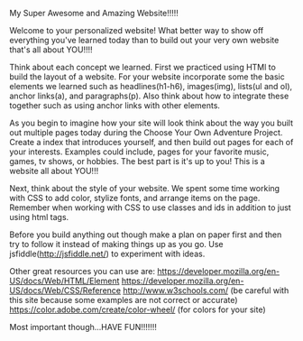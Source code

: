 My Super Awesome and Amazing Website!!!!!

Welcome to your personalized website!  What better way to show off everything you've learned today than to build out your very own website that's all about YOU!!!!

Think about each concept we learned.  First we practiced using HTMl to build the layout of a website.  For your website incorporate some the basic elements we learned such as headlines(h1-h6), images(img), lists(ul and ol), anchor links(a), and paragraphs(p).  Also think about how to integrate these together such as using anchor links with other elements.

As you begin to imagine how your site will look think about the way you built out multiple pages today during the Choose Your Own Adventure Project.  Create a index that introduces yourself, and then build out pages for each of your interests.  Examples could include, pages for your favorite music, games, tv shows, or hobbies.  The best part is it's up to you!  This is a website all about YOU!!!

Next, think about the style of your website.  We spent some time working with CSS to add color, stylize fonts, and arrange items on the page.  Remember when working with CSS to use classes and ids in addition to just using html tags.

Before you build anything out though make a plan on paper first and then try to follow it instead of making things up as you go.  Use jsfiddle(http://jsfiddle.net/) to experiment with ideas.

Other great resources you can use are: 
https://developer.mozilla.org/en-US/docs/Web/HTML/Element
https://developer.mozilla.org/en-US/docs/Web/CSS/Reference
http://www.w3schools.com/  (be careful with this site because some examples are not correct or accurate)
https://color.adobe.com/create/color-wheel/ (for colors for your site)

Most important though...HAVE FUN!!!!!!!


